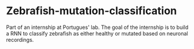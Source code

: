 # Zebrafish-mutation-classification
Part of an internship at Portugues' lab. The goal of the internship is to build a RNN to classify zebrafish as either healthy or mutated based on neuronal recordings.
